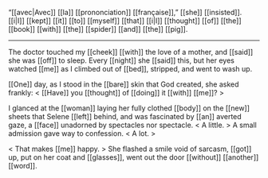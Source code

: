 “[[avec|Avec]] [[la]] [[prononciation]] [[française]],” [[she]] [[insisted]]. [[i|I]] [[kept]] [[it]] [[to]] [[myself]] [[that]] [[i|I]] [[thought]] [[of]] [[the]] [[book]] [[with]] [[the]] [[spider]] [[and]] [[the]] [[pig]].

***

The doctor touched my [[cheek]] [[with]] the love of a mother, and [[said]] she was [[off]] to sleep. Every [[night]] she [[said]] this, but her eyes watched [[me]] as I climbed out of [[bed]], stripped, and went to wash up.  
  
[[One]] day, as I stood in the [[bare]] skin that God created, she asked frankly: < [[Have]] you [[thought]] of [[doing]] it [[with]] [[me]]? >  
  
I glanced at the [[woman]] laying her fully clothed [[body]] on the [[new]] sheets that Selene [[left]] behind, and was fascinated by [[an]] averted gaze, a [[face]] unadorned by spectacles nor spectacle. < A little. > A small admission gave way to confession. < A lot. >  
  
< That makes [[me]] happy. > She flashed a smile void of sarcasm, [[got]] up, put on her coat and [[glasses]], went out the door [[without]] [[another]] [[word]].